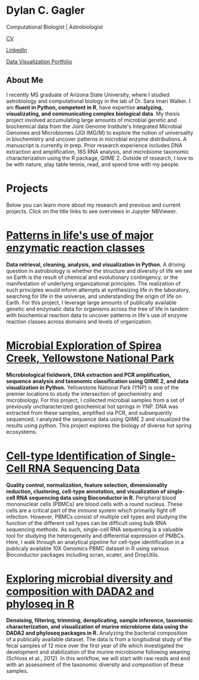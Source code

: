 # Dylan C. Gagler
Computational Biologist | Astrobiologist

[CV](https://github.com/dgagler/dgagler/blob/master/dgagler_CV.pdf)

[LinkedIn](https://www.linkedin.com/in/dylan-gagler-4a0a68191/) 

[Data Visualization Portfolio](https://nbviewer.jupyter.org/github/dgagler/Data-Visualization-Portfolio/blob/master/portfolio%20%281%29.ipynb)

## About Me
I recently MS graduate of Arizona State University, where I studied astrobiology and computational biology in the lab of Dr. Sara Imari Walker. I am **fluent in Python, competent in R**, have expertise **analyzing, visualizating, and communicating complex biological data**. My thesis project involved accumulating large amounts of microbial genetic and biochemical data from the Joint Genome Institute's Integrated Microbial Genomes and Microbiomes (JGI IMG/M) to explore the notion of universality in biochemistry and uncover patterns in microbial enzyme distributions. A manuscript is currently in prep. Prior research experience includes DNA extraction and amplification, 16S RNA analysis, and microbiome taxonomic characterization using the R package, QIIME 2. Outside of research, I love to be with nature, play table tennis, read, and spend time with my people.

# Projects
Below you can learn more about my research and previous and current projects. Click on the title links to see overviews in Jupyter NBViewer.

# [Patterns in life's use of major enzymatic reaction classes](https://nbviewer.jupyter.org/github/dgagler/dgagler.github.io/blob/master/enzyme_demo.ipynb)

**Data retrieval, cleaning, analysis, and visualization in Python.** A driving question in astrobiology is whether the structure and diversity of life we see on Earth is the result of chemical and evolutionary contingency, or the manifestation of underlying organizational principles. The realization of such principles would inform attempts at synthesizing life in the laboratory, searching for life in the universe, and understanding the origin of life on Earth. For this project, I leverage large amounts of publically available genetic and enzymatic data for organisms across the tree of life in tandem with biochemical reaction data to uncover patterns in life's use of enzyme reaction classes across domains and levels of organization.

# [Microbial Exploration of Spirea Creek, Yellowstone National Park](https://nbviewer.jupyter.org/github/dgagler/spirea/blob/master/spirea_sequencing_demo.ipynb)

**Microbiological fieldwork, DNA extraction and PCR amplification, sequence analysis and taxonomic classification using QIIME 2, and data visualization in Python.** Yellowstone National Park (YNP) is one of the premier locations to study the intersection of geochemistry and microbiology. For this project, I collected microbial samples from a set of previously uncharacterized geochemical hot springs in YNP. DNA was extracted from these samples, amplified via PCR, and subsequently sequenced. I analyzed the sequence data using QIIME 2 and visualized the results using python. This project explores the biology of diverse hot spring ecosystems.

# [Cell-type Identification of Single-Cell RNA Sequencing Data](https://nbviewer.jupyter.org/github/dgagler/scRNA-seq/blob/master/PBMC_analysis.ipynb)


**Quality control, normalization, feature selection, dimensionality reduction, clustering, cell-type annotation, and visualization of single-cell RNA sequencing data using Bioconductor in R.** Peripheral blood mononuclear cells (PBMCs) are blood cells with a round nucleus. These cells are a critical part of the immune system which primarily fight off infection. However, PBMCs consist of multiple cell types and studying the function of the different cell types can be difficult using bulk RNA sequencing methods. As such, single-cell RNA sequencing is a valuable tool for studying the heterogeneity and differential expression of PMBCs. Here, I walk through an analytical pipeline for cell-type identification in a publicaly available 10X Genomics PBMC dataset in R using various Bioconductor packages including scran, scater, and DropUtils.

# [Exploring microbial diversity and composition with DADA2 and phyloseq in R](https://nbviewer.jupyter.org/github/dgagler/dgagler.github.io/blob/master/mouse_microbiome_dada2phyloseq.ipynb)

**Denoising, filtering, trimming, dereplicating, sample inference, taxonomic characterization, and visualization of murine microbiome data using the DADA2 and phyloseq packages in R.** Analyzing the bacterial composition of a publically available dataset. The data is from a longitudinal study of the fecal samples of 12 mice over the first year of life which investigated the development and stabilization of the murine microbiome following weaning (Schloss et al., 2012). In this workflow, we will start with raw reads and end with an assessment of the taxonomic diversity and composition of these samples.

